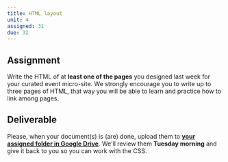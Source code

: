 ```yaml
---
title: HTML layout
unit: 4
assigned: 31
due: 32
---
```

## Assignment

Write the HTML of at **least one of the pages** you designed last week for your curated event micro-site. We strongly encourage you to write up to three pages of HTML, that way you will be able to learn and practice how to link among pages.

## Deliverable

Please, when your document(s) is (are) done, upload them to [**your assigned folder in Google Drive**](https://drive.google.com/drive/u/2/folders/18iE18x2tlfTWrRXZ4Pon8bgnTQS_kT_M). We'll review them **Tuesday morning** and give it back to you so you can work with the CSS.
